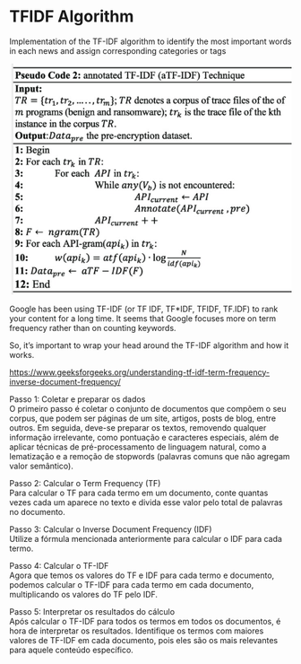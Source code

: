 # TFIDF Algorithm
Implementation of the TF-IDF algorithm to identify the most important words in each news and assign corresponding categories or tags

![Pseudocode](pseudocode.jpeg)

Google has been using TF-IDF (or TF  IDF, TF*IDF, TFIDF, TF.IDF) to rank your content for a long time. It seems that Google focuses more on term frequency rather than on counting keywords. 

So, it’s important to wrap your head around the TF-IDF algorithm and how it works.

https://www.geeksforgeeks.org/understanding-tf-idf-term-frequency-inverse-document-frequency/

Passo 1: Coletar e preparar os dados  
O primeiro passo é coletar o conjunto de documentos que compõem o seu corpus, que podem ser páginas de um site, artigos, posts de blog, entre outros. Em seguida, deve-se preparar os textos, removendo qualquer informação irrelevante, como pontuação e caracteres especiais, além de aplicar técnicas de pré-processamento de linguagem natural, como a lematização e a remoção de stopwords (palavras comuns que não agregam valor semântico).  

Passo 2: Calcular o Term Frequency (TF)  
Para calcular o TF para cada termo em um documento, conte quantas vezes cada um aparece no texto e divida esse valor pelo total de palavras no documento.

Passo 3: Calcular o Inverse Document Frequency (IDF)  
Utilize a fórmula mencionada anteriormente para calcular o IDF para cada termo.  

Passo 4: Calcular o TF-IDF  
Agora que temos os valores do TF e IDF para cada termo e documento, podemos calcular o TF-IDF para cada termo em cada documento, multiplicando os valores do TF pelo IDF.

Passo 5: Interpretar os resultados do cálculo  
Após calcular o TF-IDF para todos os termos em todos os documentos, é hora de interpretar os resultados. Identifique os termos com maiores valores de TF-IDF em cada documento, pois eles são os mais relevantes para aquele conteúdo específico.